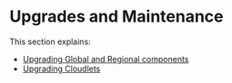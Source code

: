 # Upgrades and Maintenance

This section explains:

* [Upgrading Global and Regional components](01%20-%20global_regional.md)
* [Upgrading Cloudlets](02%20-%20Cloudlet-Upgrades.md)